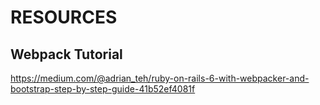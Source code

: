 # RESOURCES

## Webpack Tutorial
https://medium.com/@adrian_teh/ruby-on-rails-6-with-webpacker-and-bootstrap-step-by-step-guide-41b52ef4081f